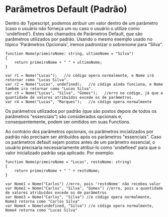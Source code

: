 # Parâmetros Default (Padrão)

Dentro do Typescript, podemos atribuir um valor dentro de um parâmetro (caso o usuário não forneça um ou caso o usuário o utilize como 'undefined'). Estes são chamados de Parâmetros Default, que são parâmetros utilizados por padrão. Usando o mesmo exemplo usado no tópico 'Parâmetros Opcionais', iremos padronizar o sobrenome para "Silva".


    function Nome(primeiroNome: string, ultimoNome = "Silva")
    { 
        return primeiroNome + " " + ultimoNome;
    }

    var r1 = Nome("Lucas");   //o código opera normalmente, e Nome irá retornar como "Lucas Silva".
    var r2 = Nome("Lucas", undefined);   //o código ainda funciona, e Nome também ira retornar como "Lucas Silva".
    var r3 = Nome("Lucas", "Silva", "Gomes");   //erro no código, já que a quantidade de valores atribuídos excede os de parâmetros.
    var r4 = Nome("Lucas", "Marques");   //o código opera normalmente


Os parâmetros utilizados por padrão (que são postos depois de todos os parâmetros "essenciais") são considerados opcionais e, consequentemente, podem ser omitidos em suas Functions.

Ao contrário dos parâmetros opcionais, os parâmetros inicializados por padrão não precisam ser atribuídos após os parâmetros "essenciais". Caso os parâmetros default sejam postos antes de um parâmetro essencial, o usuário precisaria necessariamente atribuí-lo como 'undefined' para que o valor inicializado padrão seja aplicado. Por exemplo:


    function Nome(primeiroNome = "Lucas", restoNome: string)
    {
    	return primeiroNome + " " + restoNome;
    }

    var Nome1 = Nome("Carlos") //erro, pois 'restoNome' não recebeu valor
    var Nome2 = Nome("Carlos", "Silva", "Gomes") //erro, pois a quantidade de valores atribuídos excede os de parâmetros
    var Nome3 = Nome("Carlos", "Silva") //o código opera normalmente, Nome3 retorna como "Carlos Silva"
    var Nome4 = Nome(undefined, "Silva") //o código opera normalmente, Nome4 retorna como "Lucas Silva"
